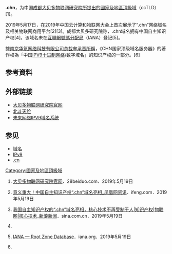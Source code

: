 **.chn**，为中国[成都大贝多物联网研究院所提出的](https://zh.wikipedia.org/wiki/成都大贝多物联网研究院 "wikilink")[國家及地區頂級域](https://zh.wikipedia.org/wiki/國家及地區頂級域 "wikilink")（ccTLD）\[1\]。

2019年5月17日，在2019年中国云计算和物联网大会上首次展示了“.chn”网络域名及相关物联网商用平台\[2\]\[3\]。成都大贝多研究院称，.chn域名拥有中国自主知识产权\[4\]。该域名未在[互聯網號碼分配局](https://zh.wikipedia.org/wiki/互聯網號碼分配局 "wikilink")（IANA）登记\[5\]。

據[南京华氘网络科技有限公司总裁](https://zh.wikipedia.org/wiki/南京华氘网络科技有限公司 "wikilink")[牟承晋所稱](https://zh.wikipedia.org/wiki/牟承晋 "wikilink")，《CHN国家顶级域名服务器》的著作权為「中国[IPV9十进制网络](../Page/IPv9.md "wikilink")/数字域名」的知识产权的一部分。\[6\]

## 参考資料

## 外部链接

  - [大贝多物联网研究院官网](http://www.28beiduo.com/)
  - [北斗天绘](http://www.zjbdth.com/home)
  - [未来网络IPV9域名系统](http://v9.zjbdth.com:81/domain/home)

## 参见

  - [域名](../Page/域名.md "wikilink")
  - [IPv9](../Page/IPv9.md "wikilink")
  - [.cn](../Page/.cn.md "wikilink")

[Category:國家及地區頂級域](https://zh.wikipedia.org/wiki/Category:國家及地區頂級域 "wikilink")

1.  [大贝多物联网研究院官网](http://www.28beiduo.com/)．28beiduo.com．2019年5月19日

2.  [意义重大！中国自主知识产权“.chn”域名亮相_凤凰网资讯](https://news.ifeng.com/c/7mll6Tsujsu)．ifeng.com．2019年5月19日

3.  [我国自主知识产权的“.chn”域名亮相，核心技术不再受制于人|知识产权|物联网|核心技术_新浪新闻](https://news.sina.com.cn/o/2019-05-17/doc-ihvhiews2515634.shtml)．sina.com.cn．2019年5月19日

4.
5.  [IANA — Root Zone
    Database](https://www.iana.org/domains/root/db)．iana.org．2019年5月19日

6.